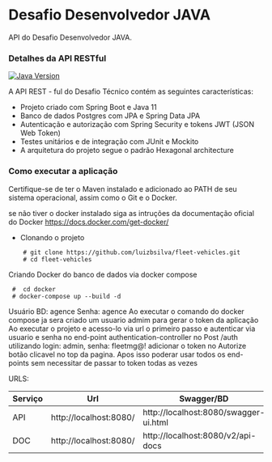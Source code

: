 # Desafio Desenvolvedor JAVA
API do Desafio Desenvolvedor JAVA.

### Detalhes da API RESTful
[![Java Version][java-image]][java-url]

A API REST - ful do Desafio Técnico contém as seguintes características:
* Projeto criado com Spring Boot e Java 11
* Banco de dados Postgres com JPA e Spring Data JPA
* Autenticação e autorização com Spring Security e tokens JWT (JSON Web Token)
* Testes unitários e de integração com JUnit e Mockito
* A arquitetura do projeto segue o padrão Hexagonal architecture

### Como executar a aplicação
Certifique-se de ter o Maven instalado e adicionado ao PATH de seu sistema operacional, assim como o Git e o Docker.


se não tiver o docker instalado siga as intruções da documentação oficial do Docker
https://docs.docker.com/get-docker/


- Clonando o projeto
```
    # git clone https://github.com/luizbsilva/fleet-vehicles.git
    # cd fleet-vehicles
```
Criando Docker do banco de dados via docker compose
```
 #  cd docker
 # docker-compose up --build -d
```

Usuário BD: agence
Senha: agence
Ao executar o comando do docker compose ja sera criado um usuario admim para gerar o token da aplicação
Ao executar o projeto e acesso-lo via url o primeiro passo e autenticar via usuario e senha no end-point authentication-controller no Post /auth
utilizando  login: admin, senha: fleetmg@! adicionar o token  no Autorize botão clicavel no top da pagina.
Apos isso poderar usar todos os end-points sem necessitar de passar to token todas as vezes

URLS:

|Serviço|Url|Swagger/BD|
|-------|---|-------|
|API|http://localhost:8080/|http://localhost:8080/swagger-ui.html|
|DOC|http://localhost:8080/|http://localhost:8080/v2/api-docs|


[java-image]: https://img.shields.io/badge/Java-11-blue?style=flat-square
[java-url]: https://openjdk.java.net/